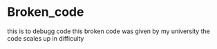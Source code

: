 # Broken_code
this is to debugg code
this broken code was given by my university
the code scales up in difficulty
